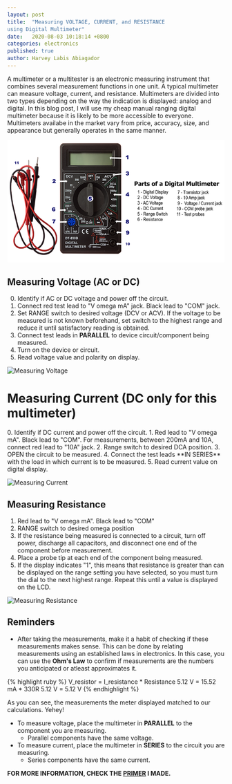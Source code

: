 ```yaml
---
layout: post
title:  "Measuring VOLTAGE, CURRENT, and RESISTANCE
using Digital Multimeter"
date:   2020-08-03 10:18:14 +0800
categories: electronics
published: true
author: Harvey Labis Abiagador
---
```


A multimeter or a multitester is an electronic measuring instrument that combines several measurement functions in one unit. A typical multimeter can measure voltage, current, and resistance. Multimeters are divided into two types depending  on the way the indication is displayed: analog and digital. In this blog post, I will use my cheap manual ranging digital multimeter because it is likely to be more accessible to everyone. Multimeters availabe in the market vary from price, accuracy, size, and appearance but generally operates in the same manner.

![Digital Multimeter](/assets/images/dmm.png)

## Measuring Voltage (AC or DC)
0. Identify if AC or DC voltage and power off the circuit.
1. Connect red test lead to "V omega mA" jack. Black lead to "COM" jack.
2. Set RANGE switch to desired voltage (DCV or ACV). If the voltage to be measured is not known beforehand,
set switch to the highest range and reduce it until satisfactory reading is obtained.
3. Connect test leads in **PARALLEL** to device circuit/component being measured.
4. Turn on the device or circuit.
5. Read voltage value and polarity on display.

![Measuring Voltage](/assets/images/voltage.png)

<h1> Measuring Current (DC only for this multimeter) </h1>
0. Identify if DC current and power off the circuit.
1. Red lead to "V omega mA". Black lead to "COM". For measurements, between 200mA and 10A, connect red lead to "10A" jack.
2. Range switch to desired DCA position.
3. OPEN the circuit to be measured.
4. Connect the test leads **IN SERIES** with the load in which current is to be measured.
5. Read current value on digital display.

![Measuring Current](/assets/images/current.png)

## Measuring Resistance
1. Red lead to "V omega mA". Black lead to "COM"
2. RANGE switch to desired omega position
3. If the resistance being measured is connected to a circuit,  turn off power, discharge all capacitors, and disconnect one end of  the component before measurement.
4. Place a probe tip at each end of the component being measured.
5. If the display indicates "1", this means that resistance is  greater than can be displayed on the range setting you have selected,  so you must turn the dial to the next highest range.  Repeat this until a value is displayed on the LCD.

![Measuring Resistance](/assets/images/resistance.png)

## Reminders
- After taking the measurements, make it a habit of checking if these measurements makes sense. This can be done by relating measurements using an established laws in electronics. In this case, you can use the **Ohm's Law** to confirm if measurements are the numbers you anticipated or atleast approximates it.

{% highlight ruby %}
V_resistor = I_resistance * Resistance
    5.12 V = 15.52 mA  *  330R
    5.12 V = 5.12 V
{% endhighlight %}

As you can see, the measurements the meter displayed matched to our calculations. Yehey!

- To measure voltage, place the multimeter in **PARALLEL** to the component you are measuring.
    * Parallel components have the same voltage.
- To measure current, place the multimeter in **SERIES** to the circuit you are measuring.
    * Series components have the same current.

**FOR MORE INFORMATION, CHECK THE [PRIMER](https://drive.google.com/file/d/1ppjKUPyD02qJknADkYjmy01E_9knWCoV/view?usp=sharing) I MADE.**
